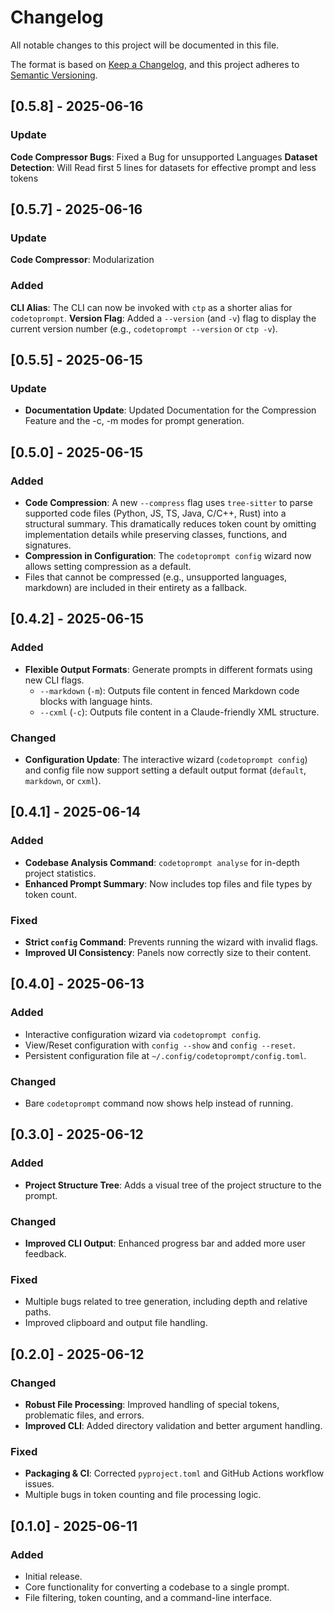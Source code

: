 # Changelog

All notable changes to this project will be documented in this file.

The format is based on [Keep a Changelog](https://keepachangelog.com/en/1.0.0/),
and this project adheres to [Semantic Versioning](https://semver.org/spec/v2.0.0.html).


## [0.5.8] - 2025-06-16

### Update
 **Code Compressor Bugs**: Fixed a Bug for unsupported Languages
 **Dataset Detection**: Will Read first 5 lines for datasets for effective prompt and less tokens

## [0.5.7] - 2025-06-16

### Update
 **Code Compressor**: Modularization
 
### Added
 **CLI Alias**: The CLI can now be invoked with `ctp` as a shorter alias for `codetoprompt`.
 **Version Flag**: Added a `--version` (and `-v`) flag to display the current version number (e.g., `codetoprompt --version` or `ctp -v`).

## [0.5.5] - 2025-06-15

### Update
- **Documentation Update**: Updated Documentation for the Compression Feature and the -c, -m modes for prompt generation.

## [0.5.0] - 2025-06-15

### Added
- **Code Compression**: A new `--compress` flag uses `tree-sitter` to parse supported code files (Python, JS, TS, Java, C/C++, Rust) into a structural summary. This dramatically reduces token count by omitting implementation details while preserving classes, functions, and signatures.
- **Compression in Configuration**: The `codetoprompt config` wizard now allows setting compression as a default.
- Files that cannot be compressed (e.g., unsupported languages, markdown) are included in their entirety as a fallback.

## [0.4.2] - 2025-06-15

### Added
- **Flexible Output Formats**: Generate prompts in different formats using new CLI flags.
  - `--markdown` (`-m`): Outputs file content in fenced Markdown code blocks with language hints.
  - `--cxml` (`-c`): Outputs file content in a Claude-friendly XML structure.

### Changed
- **Configuration Update**: The interactive wizard (`codetoprompt config`) and config file now support setting a default output format (`default`, `markdown`, or `cxml`).

## [0.4.1] - 2025-06-14

### Added
- **Codebase Analysis Command**: `codetoprompt analyse` for in-depth project statistics.
- **Enhanced Prompt Summary**: Now includes top files and file types by token count.

### Fixed
- **Strict `config` Command**: Prevents running the wizard with invalid flags.
- **Improved UI Consistency**: Panels now correctly size to their content.

## [0.4.0] - 2025-06-13

### Added
- Interactive configuration wizard via `codetoprompt config`.
- View/Reset configuration with `config --show` and `config --reset`.
- Persistent configuration file at `~/.config/codetoprompt/config.toml`.

### Changed
- Bare `codetoprompt` command now shows help instead of running.

## [0.3.0] - 2025-06-12

### Added
- **Project Structure Tree**: Adds a visual tree of the project structure to the prompt.

### Changed
- **Improved CLI Output**: Enhanced progress bar and added more user feedback.

### Fixed
- Multiple bugs related to tree generation, including depth and relative paths.
- Improved clipboard and output file handling.

## [0.2.0] - 2025-06-12

### Changed
- **Robust File Processing**: Improved handling of special tokens, problematic files, and errors.
- **Improved CLI**: Added directory validation and better argument handling.

### Fixed
- **Packaging & CI**: Corrected `pyproject.toml` and GitHub Actions workflow issues.
- Multiple bugs in token counting and file processing logic.

## [0.1.0] - 2025-06-11

### Added
- Initial release.
- Core functionality for converting a codebase to a single prompt.
- File filtering, token counting, and a command-line interface.